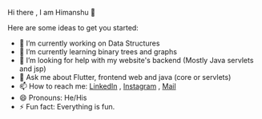 Hi there , I am Himanshu 👋


Here are some ideas to get you started:

- 🔭 I’m currently working on Data Structures
- 🌱 I’m currently learning binary trees and graphs
- 🤔 I’m looking for help with my website's backend (Mostly Java servlets and jsp)
- 💬 Ask me about Flutter, frontend web and java (core or servlets)
- 📫 How to reach me: [LinkedIn](https://www.linkedin.com/in/himanshu-arora-8bbb911a3/) , [Instagram](https://www.instagram.com/himanshuarora_26/) , [Mail](mailto:himanshu1034.cse18@chitkara.edu.in)
- 😄 Pronouns: He/His
- ⚡ Fun fact: Everything is fun.


